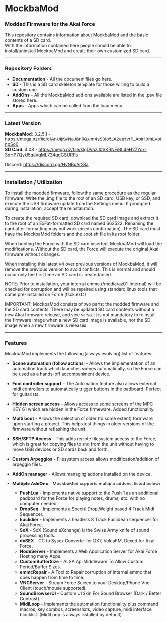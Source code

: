 # MockbaMod

### Modded Firmware for the Akai Force
This repository contains information about MockbaMod and the basic contents of a SD card.<br>
With the information contained here people should be able to install/uninstall MockbaMod and create their own customized SD card.<br>
<hr>

### Repository Folders
* **Documentation** - All the document files go here.
* **SD** - This is a SD card skeleton template for those willing to build a custom one.
* **AddOns** - All the MockbaMod add-ons available are listed in the .psv file stored here.
* **Apps** - Apps which can be called from the load menu.
<hr>

### Latest Version
**MockbaMod**: 3.2.5.1 - https://mega.nz/file/cfAnUIjK#NaJBnRQxlm4sS3Io5_A2atHvrP_Abir19mLXoInpSo0 <br>
**SD Card**: 4.08 - https://mega.nz/file/kfgDVazJ#SKRNEiBL4eH27Ycx-3qHP7QyU5qaVqML724qgGSURPs <br>

Discord: https://discord.gg/HvNBpArSSa
<hr>

### Installation / Utilization

To install the modded firmware, follow the same procedure as the regular firmware. Write the .img file to the root of an SD card, USB key, or SSD, and execute the USB firmware update from the Settings menu. If prompted during installation, accept the reinstallation.

To create the required SD card, download the SD card image and extract it to the root of an ExFat-formatted SD card named 662522. Renaming the card after formatting may not work (needs confirmation). The SD card must have the MockbaMod folders and the boot.sh file in its root folder.

When booting the Force with the SD card inserted, MockbaMod will load the modifications. Without the SD card, the Force will execute the original Akai firmware without changes.

When installing this latest v4 over previous versions of MockbaMod, it will remove the previous version to avoid conflicts. This is normal and should occur only the first time an SD card is created/used.

NOTE: Prior to installation, your internal emmc (/media/az01-internal) will be checked for corruption and will be repaired using standard linux tools that come pre-installed on Force (fsck.ext4)

IMPORTANT: MockbaMod consists of two parts: the modded firmware and the SD card contents. There may be updated SD card contents without a new Akai firmware release, and vice versa. It is not mandatory to reinstall the firmware image when a new SD card image is available, nor the SD image when a new firmware is released.
<hr>

### Features

MockbaMod implements the following (always evolving) list of features:

* **Scene automation (follow actions)** - Allows the implementation of an automation track which launches scenes automatically, so the Force can be used as a hands-off accompaniment device.
* **Foot controller support** - The Automation feature also allows external midi controllers to automatically trigger buttons in the padboard. Perfect for guitarists.
* **Hidden screen access** - Allows access to some screens of the MPC KEY 61 which are hidden in the Force firmeware. Added functionality.
* **Multi boot** - Allows the selection of older (to some extent) formware upon starting a project. This helps test things in older versions of the firmware without reflashing the unit.
* **SSH/SFTP Access** - This adds remote filesystem access to the Force, which is great for copying files to and from the unit without having to move USB devices or SD cards back and forth.
* **Custom Arpeggios** - Filesystem access allows modification/addition of arpeggio files.
* **AddOn manager** - Allows managing addons installed on the device.
* **Multiple AddOns** - MockbaMod supports multiple addons, listed below:

  - **PushLua** - Implements native support to the Push 1 as an additional padboard for the Force for playing notes, drums, etc. with no computer needed.
  - **DropSeq** - Implements a Special Drop,Weight based 4 Track Midi Sequencer.
  - **Euclidier** - Implements a headless 8 Track Euclidean sequencer for Akai Force.
  - **SoX** - SoX (Sound eXchange) is the Swiss Army knife of sound processing tools.
  - **dxSEX** - CC to Sysex Converter for DX7, VolcaFM, Dexed for Akai Force.
  - **NodeServer** - Implements a Web Application Server for Akai Force Hosting many Apps.
  - **CustomBufferSize** - ALSA Api Middleware To Allow Custom Period/Buffer Sizes.
  - **emmcRepair** - A Tool to Repair corruption of internal emmc that does happen from time to time.
  - **VNCServer** - Stream Force Screen to your Desktop/Phone Vnc Client (touch/mouse supported).
  - **SoundBrowserUI** - Custom UI Skin For Sound Browser (Dark / Better Contrast).
  - **MidiLoop** - Implements the automation functionality plus command macros, key combos, screenshots, video capture, midi interface blocklist. (MidiLoop is always installed by default)
